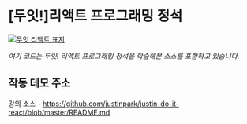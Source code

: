 # [두잇!]리액트 프로그래밍 정석

[![두잇 리액트 표지](https://raw.githubusercontent.com/justinpark/justin-do-it-react/master/do-it-react-cover.jpeg?size=300)](http://www.yes24.com/Product/Goods/87631428?scode=032&OzSrank=1)

_여기 코드는 두잇! 리액트 프로그래밍 정석을 학습해본 소스를 포함하고 있습니다._

## 작동 데모 주소

[comment]: <> (https://not-now.firebaseapp.com/)

강의 소스 - https://github.com/justinpark/justin-do-it-react/blob/master/README.md